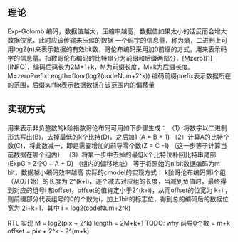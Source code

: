 ## 理论
Exp-Golomb 编码，数据值越大，压缩率越高，数据值如果太小的话反而会增大数据位宽，此时应该传输未压缩的数据
一个码字的信息量，称为熵，二进制上可用log2(n)来表示数据的有效bit数，哥伦布编码采用加0前缀的方式，用来表示码字的信息量。指数哥伦布编码的比特串分为前缀和后缀两部分，[Mzero][1][INFO]，编码后码长为2M+1+k，M为前缀长度，M+k为后缀长度。M=zeroPrefixLength=floor(log2(codeNum+2^k))
编码前缀prefix表示数据所在的范围，后缀suffix表示数据数据在该范围内的偏移量
## 实现方式
用来表示非负整数的k阶指数哥伦布码可用如下步骤生成：
（1）将数字以二进制形式写出(B)，去掉最低的k个比特(D)，之后加1 (A = B + 1)
（2）计算A的比特个数(C)，将此数减一，即是需要增加的前导零个数(Z = C -1)
	（这一步等于计算当前数据在哪个组内）
（3）将第一步中去掉的最低k个比特位补回比特串尾部 (ExpG = Z个0 + A + D)
	（组内的偏移地址）
等于将原始的n bit数据编码为m bit，数据越小编码效率越高
实际的cmodel的实现方式：
k阶哥伦布编码第i个组（从0开始）的长度为 2^(k+i)，逐个减去对应组的长度，当减到负值时，最终得到对应的组号i 和offset，offset的值肯定小于2^(k+i)，从而offset的位宽为 k+i ，则前缀部分代表组号的0的个数为i，加上1bit的标志位，得到总的编码后的数据位宽为 2i+k+1，其中 i = log2(codeNum+2^k)


RTL 实现
M = log2(pix + 2^k)
length = 2M+k+1   TODO: why
前导0个数 = m+k
offset = pix + 2^k - 2^(m+k)
